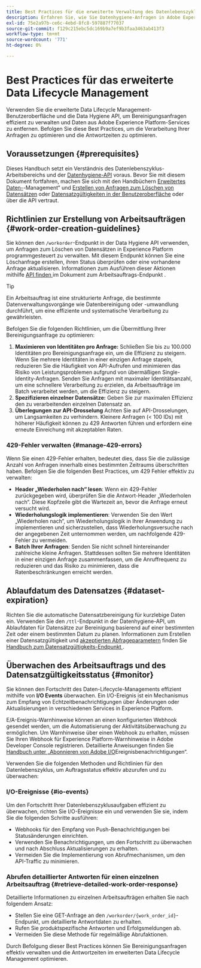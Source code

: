 ```yaml
---
title: Best Practices für die erweiterte Verwaltung des Datenlebenszyklus
description: Erfahren Sie, wie Sie Datenhygiene-Anfragen in Adobe Experience Platform mithilfe der erweiterten Benutzeroberfläche für die Verwaltung von Datenlebenszyklen und der Datenhygiene-API effizient verwalten können. In diesem Handbuch werden Best Practices behandelt, wie die Maximierung von Identitäten pro Anfrage, die Angabe einzelner Datensätze und die Berücksichtigung von API-Drosselungen zur Vermeidung von Verzögerungen. Das Dokument enthält Richtlinien für die Einrichtung der automatischen Datensatzbereinigung, für die Überwachung des Arbeitsauftragsstatus und für detaillierte Methoden zum Abrufen von Antworten. Befolgen Sie diese Best Practices, um die Verarbeitung Ihrer Anfragen zu optimieren und die Antwortzeiten zu optimieren.
exl-id: 75e2a97b-ce6c-4ebd-8fc8-597887f77037
source-git-commit: f129c215ebc5dc169b9a7ef9b3faa3463ab413f3
workflow-type: tm+mt
source-wordcount: '771'
ht-degree: 0%

---
```


# Best Practices für das erweiterte Data Lifecycle Management

Verwenden Sie die erweiterte Data Lifecycle Management-Benutzeroberfläche und die Data Hygiene API, um Bereinigungsanfragen effizient zu verwalten und Daten aus Adobe Experience Platform-Services zu entfernen. Befolgen Sie diese Best Practices, um die Verarbeitung Ihrer Anfragen zu optimieren und die Antwortzeiten zu optimieren.

## Voraussetzungen {#prerequisites}

Dieses Handbuch setzt ein Verständnis des Datenlebenszyklus-Arbeitsbereichs und der [Datenhygiene-API](./api/overview.md) voraus. Bevor Sie mit diesem Dokument fortfahren, machen Sie sich mit den Handbüchern [Erweitertes Daten-](./home.md)-Management“ und [Erstellen von Anfragen zum Löschen von Datensätzen](./ui/record-delete.md) oder [Datensatzgültigkeiten in der Benutzeroberfläche](./ui/dataset-expiration.md) oder über die API vertraut.

## Richtlinien zur Erstellung von Arbeitsaufträgen {#work-order-creation-guidelines}

Sie können den `/workorder`-Endpunkt in der Data Hygiene API verwenden, um Anfragen zum Löschen von Datensätzen in Experience Platform programmgesteuert zu verwalten. Mit diesem Endpunkt können Sie eine Löschanfrage erstellen, ihren Status überprüfen oder eine vorhandene Anfrage aktualisieren. Informationen zum Ausführen dieser Aktionen mithilfe [ API finden ](./api/workorder.md) im Dokument zum Arbeitsauftrags-Endpunkt .

>[!TIP]
>
>Ein Arbeitsauftrag ist eine strukturierte Anfrage, die bestimmte Datenverwaltungsvorgänge wie Datenbereinigung oder -umwandlung durchführt, um eine effiziente und systematische Verarbeitung zu gewährleisten.

Befolgen Sie die folgenden Richtlinien, um die Übermittlung Ihrer Bereinigungsanfrage zu optimieren:

1. **Maximieren von Identitäten pro Anfrage:** Schließen Sie bis zu 100.000 Identitäten pro Bereinigungsanfrage ein, um die Effizienz zu steigern. Wenn Sie mehrere Identitäten in einer einzigen Anfrage stapeln, reduzieren Sie die Häufigkeit von API-Aufrufen und minimieren das Risiko von Leistungsproblemen aufgrund von übermäßigen Single-Identity-Anfragen. Senden Sie Anfragen mit maximaler Identitätsanzahl, um eine schnellere Verarbeitung zu erzielen, da Arbeitsaufträge im Batch verarbeitet werden, um die Effizienz zu steigern.
2. **Spezifizieren einzelner Datensätze:** Geben Sie zur maximalen Effizienz den zu verarbeitenden einzelnen Datensatz an.
3. **Überlegungen zur API-Drosselung** Achten Sie auf API-Drosselungen, um Langsamkeiten zu verhindern. Kleinere Anfragen (&lt; 100 IDs) mit höherer Häufigkeit können zu 429 Antworten führen und erfordern eine erneute Einreichung mit akzeptablen Raten.

### 429-Fehler verwalten {#manage-429-errors}

Wenn Sie einen 429-Fehler erhalten, bedeutet dies, dass Sie die zulässige Anzahl von Anfragen innerhalb eines bestimmten Zeitraums überschritten haben. Befolgen Sie die folgenden Best Practices, um 429 Fehler effektiv zu verwalten:

- **Header „Wiederholen nach“ lesen**: Wenn ein 429-Fehler zurückgegeben wird, überprüfen Sie die Antwort-Header „Wiederholen nach“. Diese Kopfzeile gibt die Wartezeit an, bevor die Anfrage erneut versucht wird.
- **Wiederholungslogik implementieren**: Verwenden Sie den Wert „Wiederholen nach“, um Wiederholungslogik in Ihrer Anwendung zu implementieren und sicherzustellen, dass Wiederholungsversuche nach der angegebenen Zeit unternommen werden, um nachfolgende 429-Fehler zu vermeiden.
- **Batch Ihrer Anfragen**: Senden Sie nicht schnell hintereinander zahlreiche kleine Anfragen. Stattdessen sollten Sie mehrere Identitäten in einer einzigen Anfrage zusammenfassen, um die Anruffrequenz zu reduzieren und das Risiko zu minimieren, dass die Ratenbeschränkungen erreicht werden.

## Ablaufdatum des Datensatzes {#dataset-expiration}

Richten Sie die automatische Datensatzbereinigung für kurzlebige Daten ein. Verwenden Sie den `/ttl`-Endpunkt in der Datenhygiene-API, um Ablaufdaten für Datensätze zur Bereinigung basierend auf einer bestimmten Zeit oder einem bestimmten Datum zu planen. Informationen zum Erstellen einer Datensatzgültigkeit und [akzeptierten Abfrageparametern](./api/dataset-expiration.md) finden Sie [ Handbuch zum Datensatzgültigkeits-Endpunkt ](./api/dataset-expiration.md#query-params).

## Überwachen des Arbeitsauftrags und des Datensatzgültigkeitsstatus {#monitor}

Sie können den Fortschritt des Daten-Lifecycle-Managements effizient mithilfe von **I/O Events** überwachen. Ein I/O-Ereignis ist ein Mechanismus zum Empfang von Echtzeitbenachrichtigungen über Änderungen oder Aktualisierungen in verschiedenen Services in Experience Platform.

E/A-Ereignis-Warnhinweise können an einen konfigurierten Webhook gesendet werden, um die Automatisierung der Aktivitätsüberwachung zu ermöglichen. Um Warnhinweise über einen Webhook zu erhalten, müssen Sie Ihren Webhook für Experience Platform-Warnhinweise in Adobe Developer Console registrieren. Detaillierte Anweisungen finden Sie [ Handbuch unter „Abonnieren von Adobe I/O](../observability/alerts/subscribe.md)Ereignisbenachrichtigungen“.

Verwenden Sie die folgenden Methoden und Richtlinien für den Datenlebenszyklus, um Auftragsstatus effektiv abzurufen und zu überwachen:

### I/O-Ereignisse {#io-events}

Um den Fortschritt Ihrer Datenlebenszyklusaufgaben effizient zu überwachen, richten Sie I/O-Ereignisse ein und verwenden Sie sie, indem Sie die folgenden Schritte ausführen:

- Webhooks für den Empfang von Push-Benachrichtigungen bei Statusänderungen einrichten.
- Verwenden Sie Benachrichtigungen, um den Fortschritt zu überwachen und nach Abschluss Aktualisierungen zu erhalten.
- Vermeiden Sie die Implementierung von Abrufmechanismen, um den API-Traffic zu minimieren.

### Abrufen detaillierter Antworten für einen einzelnen Arbeitsauftrag {#retrieve-detailed-work-order-response}

Detaillierte Informationen zu einzelnen Arbeitsaufträgen erhalten Sie nach folgendem Ansatz:

- Stellen Sie eine GET-Anfrage an den `/workorder/{work_order_id}`-Endpunkt, um detaillierte Antwortdaten zu erhalten.
- Rufen Sie produktspezifische Antworten und Erfolgsmeldungen ab.
- Vermeiden Sie diese Methode für regelmäßige Abrufaktionen.

Durch Befolgung dieser Best Practices können Sie Bereinigungsanfragen effektiv verwalten und die Antwortzeiten im erweiterten Data Lifecycle Management optimieren.
